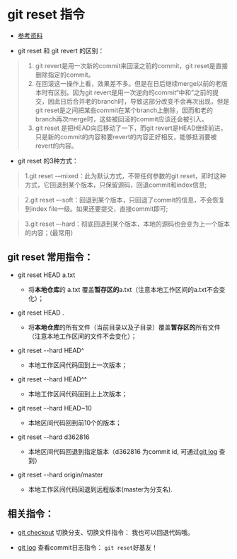 # git reset 指令
* [参考资料](https://git-scm.com/docs/git-reset)

* git reset 和 git revert 的区别：
> 1. git revert是用一次新的commit来回滚之前的commit，git reset是直接删除指定的commit。
> 2. 在回滚这一操作上看，效果差不多。但是在日后继续merge以前的老版本时有区别。因为git revert是用一次逆向的commit“中和”之前的提交，因此日后合并老的branch时，导致这部分改变不会再次出现，但是git reset是之间把某些commit在某个branch上删除，因而和老的branch再次merge时，这些被回滚的commit应该还会被引入。
> 3. git reset 是把HEAD向后移动了一下，而git revert是HEAD继续前进，只是新的commit的内容和要revert的内容正好相反，能够抵消要被revert的内容。

* git reset 的3种方式：
> 1.git reset -–mixed：此为默认方式，不带任何参数的git reset，即时这种方式，它回退到某个版本，只保留源码，回退commit和index信息;

> 2.git reset –-soft：回退到某个版本，只回退了commit的信息，不会恢复到index file一级。如果还要提交，直接commit即可;

> 3.git reset –-hard：彻底回退到某个版本，本地的源码也会变为上一个版本的内容；(最常用)


## git reset 常用指令：
* git reset HEAD a.txt
	* 将**本地仓库**的 a.txt 覆盖**暂存区的**a.txt（注意本地工作区间的a.txt不会变化）；

* git reset HEAD .
	* 将**本地仓库**的所有文件（当前目录以及子目录）覆盖**暂存区的**所有文件（注意本地工作区间的文件不会变化）；

* git reset --hard HEAD^
	* 本地工作区间代码回到上一次版本；

* git reset --hard HEAD^^
	* 本地工作区间代码回到上上次版本；

* git reset --hard HEAD~10
	* 本地区间代码回到前10个的版本；

* git reset --hard d362816
	* 本地区间代码回退到指定版本（d362816 为commit id, 可通过[git log](https://github.com/huangtubiao/Git/blob/master/learn_log/git_clone.md) 查到）

* git reset --hard origin/master
	* 本地工作区间代码回退到远程版本(master为分支名).


## 相关指令：
* [git checkout](https://github.com/huangtubiao/Git/blob/master/learn_log/git_checkout.md) 切换分支、切换文件指令： 我也可以回退代码哦。

* [git log](https://github.com/huangtubiao/Git/blob/master/learn_log/git_log.md) 查看commit日志指令： `git reset`好基友！
